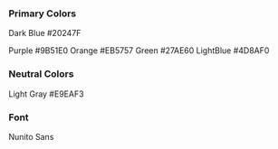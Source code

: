 ### Primary Colors
Dark Blue #20247F

Purple #9B51E0
Orange #EB5757
Green #27AE60
LightBlue #4D8AF0

### Neutral Colors
Light Gray #E9EAF3


### Font 
Nunito Sans